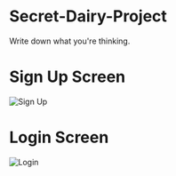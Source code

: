 # Secret-Dairy-Project
Write down what you're thinking.

# Sign Up Screen 
![Sign Up](https://user-images.githubusercontent.com/30645925/91772290-971a2300-ebb2-11ea-91db-e7875c686185.png)

# Login Screen 
![Login](https://user-images.githubusercontent.com/30645925/91774651-4f49ca80-ebb7-11ea-8933-ac96dd2ef095.png)
